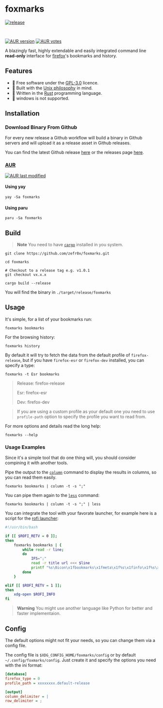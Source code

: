 # foxmarks

[![release](https://github.com/zefr0x/foxmarks/actions/workflows/release.yml/badge.svg)](https://github.com/zefr0x/foxmarks/actions/workflows/release.yml)

<br>

[![AUR version](https://img.shields.io/aur/version/foxmarks?label=AUR)](https://aur.archlinux.org/packages/foxmarks)
[![AUR votes](https://img.shields.io/aur/votes/foxmarks?label=AUR%20votes)](https://aur.archlinux.org/packages/foxmarks)

A blazingly fast, highly extendable and easily integrated command line **read-only** interface for [firefox](https://www.mozilla.org/firefox)'s bookmarks and history.

## Features
- 🧾 Free software under the [GPL-3.0](https://www.gnu.org/licenses/gpl-3.0.html) licence.
- 🔗 Built with the [Unix philosophy](https://en.wikipedia.org/wiki/Unix_philosophy) in mind.
- 💪 Written in the [Rust](https://www.rust-lang.org/) programming language.
- 🚫 windows is not supported.

## Installation

### Download Binary From Github
For every new release a Github workflow will build a binary in Github servers and will upload it as a release asset in Github releases.

You can find the latest Github release [here](https://github.com/zefr0x/foxmarks/releases/latest) or the releases page [here](https://github.com/zefr0x/foxmarks/releases).

### [AUR](https://aur.archlinux.org/packages/foxmarks)

[![AUR last modified](https://img.shields.io/aur/last-modified/foxmarks)](https://aur.archlinux.org/cgit/aur.git/log/?h=foxmarks)

#### Using yay
```shell
yay -Sa foxmarks
```

#### Using paru
```shell
paru -Sa foxmarks
```

## Build
> **Note**
> You need to have [`cargo`](https://doc.rust-lang.org/cargo/) installed in you system.

```shell
git clone https://github.com/zefr0x/foxmarks.git

cd foxmarks

# Checkout to a release tag e.g. v1.0.1
git checkout vx.x.x

cargo build --release
```
You will find the binary in `./target/release/foxmarks`


## Usage
It's simple, for a list of your bookmarks run:
```shell
foxmarks bookmarks
```
For the browsing history:
```shell
foxmarks history
```
By default it will try to fetch the data from the default profile of `firefox-release`, but if you have `firefox-esr` or `firefox-dev` installed, you can specify a type:
```shell
foxmarks -t Esr bookmarks
```

> Release: firefox-release
>
> Esr: firefox-esr
>
> Dev: firefox-dev

> If you are using a custom profile as your default one you need to use `profile-path` option to specify the profile you want to read from.

For more options and details read the long help:
```shell
foxmarks --help
```

### Usage Examples
Since it's a simple tool that do one thing will, you should consider compining it with another tools.

Pipe the output to the [`column`](https://linuxhint.com/use-linux-column-command/) command to display the results in columns, so you can read them easily.
```shell
foxmarks bookmarks | column -t -s ";"
```
You can pipe them again to the [`less`](https://en.wikipedia.org/wiki/Less_(Unix)) command:
```shell
foxmarks bookmarks | column -t -s ";" | less
```

You can integrate the tool with your favorate launcher, for example here is a script for the [rofi launcher](https://github.com/davatorium/rofi):
```bash
#!/usr/bin/bash

if [[ $ROFI_RETV = 0 ]];
then
    foxmarks bookmarks | {
        while read -r line;
        do
            IFS=";"
            read -r title url <<< $line
            printf "%s\0icon\x1fbookmarks\x1fmeta\x1f%s\x1finfo\x1f%s\x1f\n" $title $url $url
        done
    }

elif [[ $ROFI_RETV = 1 ]];
then
    xdg-open $ROFI_INFO
fi
```

> **Warning** You might use another language like Python for better and faster implementaion.

## Config
The default options might not fit your needs, so you can change them via a config file.

The config file is `$XDG_CONFIG_HOME/foxmarks/config` or by default `~/.config/foxmarks/config`.
Just create it and specify the options you need with the ini format:
```ini
[database]
firefox_type = 0
profile_path = xxxxxxxx.default-release

[output]
column_delimiter = |
row_delimiter = ;
```
